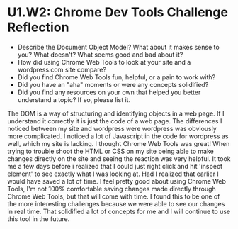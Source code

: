 # U1.W2: Chrome Dev Tools Challenge Reflection

* Describe the Document Object Model? What about it makes sense to you? What doesn't? What seems good and bad about it?
* How did using Chrome Web Tools to look at your site and a wordpress.com site compare?
* Did you find Chrome Web Tools fun, helpful, or a pain to work with?
* Did you have an "aha" moments or were any concepts solidified?
* Did you find any resources on your own that helped you better understand a topic? If so, please list it.



The DOM is a way of structuring and identifying objects in a web page.  If I understand it correctly it is just the code of a web page. The differences I noticed between my site and wordpress were wordpress was obviously more complicated.  I noticed a lot of Javascript in the code for wordpress as well, which my site is lacking.  I thought Chrome Web Tools was great!  When trying to trouble shoot the HTML or CSS on my site being able to make changes directly on the site and seeing the reaction was very helpful.  It took me a few days before i realized that I could just right click and hit 'inspect element' to see exactly what I was looking at.  Had I realized that earlier I would have saved a lot of time.  I feel pretty good about using Chrome Web Tools, I'm not 100% comfortable saving changes made directly through Chrome Web Tools, but that will come with time.  I found this to be one of the more interesting challenges because we were able to see our changes in real time.  That solidified a lot of concepts for me and I will continue to use this tool in the future.